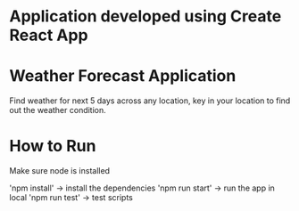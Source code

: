 # Application developed using Create React App

# Weather Forecast Application

Find weather for next 5 days across any location, key in your location to find out the weather condition.

# How to Run

Make sure node is installed

'npm install' -> install the dependencies
'npm run start' -> run the app in local
'npm run test' -> test scripts
